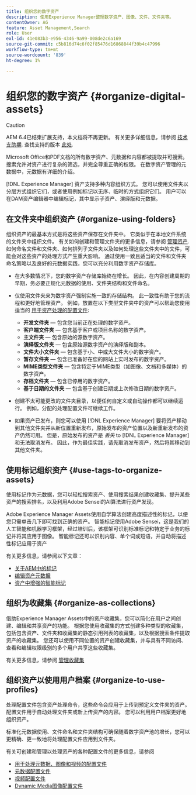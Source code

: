 ```yaml
---
title: 组织您的数字资产
description: 使用Experience Manager整理数字资产、图像、文件、文件夹等。
contentOwner: AG
feature: Asset Management,Search
role: User
exl-id: 41e083b3-e956-4346-9a99-008de2c6a169
source-git-commit: c5b816d74c6f02f85476d16868844f39b4c47996
workflow-type: tm+mt
source-wordcount: '839'
ht-degree: 1%

---
```


# 组织您的数字资产 {#organize-digital-assets}

>[!CAUTION]
>
>AEM 6.4已结束扩展支持，本文档将不再更新。 有关更多详细信息，请参阅 [技术支助期](https://helpx.adobe.com/cn/support/programs/eol-matrix.html). 查找支持的版本 [此处](https://experienceleague.adobe.com/docs/).

Microsoft Office和PDF文档的所有数字资产、元数据和内容都被提取并可搜索。 搜索允许对资产进行复杂的筛选，并完全尊重正确的权限。 在数字资产管理的元数据中，元数据有详细的介绍。

[!DNL Experience Manager] 资产支持多种内容组织方式。 您可以使用文件夹以分层方式组织它们，或者使用例如标记以无序、临时的方式组织它们。 用户可以在DAM资产编辑器中编辑标记，其中显示子资产、演绎版和元数据。

## 在文件夹中组织资产 {#organize-using-folders}

组织资产的最基本方式是将这些资产保存在文件夹中。 它类似于在本地文件系统的文件夹中组织文件。 有关如何创建和管理文件夹的更多信息，请参阅 [管理资产](managing-assets-touch-ui.md). 如何命名文件和文件夹、如何排列子文件夹以及如何处理这些文件夹中的文件，可能会对这些资产的处理方式产生重大影响。 通过使用一致且适当的文件和文件夹命名策略以及良好的元数据实践，您可以充分利用数字资产存储库。

* 在大多数情况下，您的数字资产存储库始终在增长。 因此，在内容创建周期的早期，务必要正规化元数据的使用、文件夹结构和文件命名。
* 仅使用文件夹来为数字资产强制实施一致的存储结构。 此一致性有助于您的流程和更好地管理资产。 例如，放置在以下类型文件夹中的资产可以帮助您使用适当的 [用于资产处理的配置文件](processing-profiles.md):

   * **开发文件夹**  — 包含您当前正在处理的数字资产。
   * **客户端文件夹**  — 包含基于客户或项目名称的数字资产。
   * **主文件夹**  — 包含原始的源数字资产。
   * **演绎版文件夹**  — 包含原始源数字资产的演绎版和副本。
   * **文件大小文件夹**  — 包含基于小、中或大文件大小的数字资产。
   * **暂存文件夹**  — 包含已准备好在您的网站上实时发布的数字资产。
   * **MIME类型文件夹**  — 包含特定于MIME类型（如图像、文档和多媒体）的数字资产。
   * **存档文件夹**  — 包含已停用的数字资产。
   * **基于日期的文件夹**  — 包含基于创建日期或上次修改日期的数字资产。

* 创建不太可能更改的文件夹目录，以便任何自定义或自动操作都可以继续运行。 例如，分配的处理配置文件可继续工作。
* 如果资产已发布，则您可以使用 [!DNL Experience Manager] 要将资产移动到其他文件夹并从新位置重新发布，原始发布的资产位置以及新重新发布的资产仍然可用。 但是，原始发布的资产是 *丢失* to [!DNL Experience Manager] 和无法取消发布。 因此，作为最佳实践，请先取消发布资产，然后将其移动到其他文件夹。

## 使用标记组织资产 {#use-tags-to-organize-assets}

使用标记作为元数据，您可以轻松搜索资产、使用搜索结果创建收藏集、提升某些资产的搜索排名，以及利用Adobe Sensei的AI算法进行资产发现。

Adobe Experience Manager Assets使用自学算法创建高度描述性的标记，以便您只需单击几下即可找到正确的资产。 智能标记使用Adobe Sensei，这是我们的人工智能和机器学习框架，经过培训后，该框架可识别标准标记和特定于业务的标记并将其应用于图像。 智能标记还可以识别内容、单个词或短语，并自动将描述性标记应用于资产

有关更多信息，请参阅以下文章：

* [关于AEM中的标记](/help/sites-authoring/tags.md)
* [编辑资产元数据](meta-edit.md)
* [资产中增强的智能标记](enhanced-smart-tags.md)

## 组织为收藏集 {#organize-as-collections}

借助Experience Manager Assets中的资产收藏集，您可以简化在用户之间创建、编辑和共享资产的功能。 根据您使用收藏集的方式创建多种类型的收藏集，包括包含资产、文件夹和收藏集的静态引用列表的收藏集，以及根据搜索条件提取资产的收藏集。  您还可以使用不同位置的资产创建收藏集，并与具有不同访问、查看和编辑权限级别的多个用户共享这些收藏集。

有关更多信息，请参阅 [管理收藏集](managing-collections-touch-ui.md)

<!-- TBD items: add screenshots where applicable
Any hints/recommendations of when to use what method of organizing? Some examples of how organizing helps towards a better taxonomy and improved content velocity.
Add back links to blog posts by marketing?
-->

## 组织资产以使用用户档案 {#organize-to-use-profiles}

处理配置文件包含资产处理命令，这些命令会应用于上传到预定义文件夹的资产。 配置文件用于自动处理文件夹或新上传资产的内容。 您可以利用用户档案更好地组织资产。

标准化元数据使用、文件命名和文件夹结构可确保随着数字资产池的增长，您可以更精确、更一致地将处理配置文件应用到文件夹。

有关可创建和管理以处理资产的各种配置文件的更多信息，请参阅

* [用于处理元数据、图像和视频的配置文件](processing-profiles.md)
* [元数据配置文件](metadata-profiles.md)
* [视频配置文件](video-profiles.md)
* [Dynamic Media图像配置文件](image-profiles.md)
